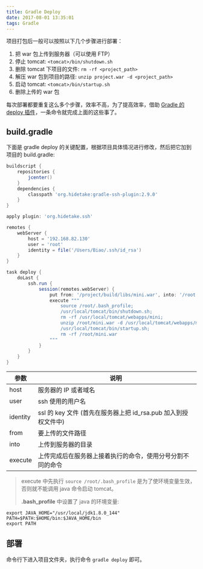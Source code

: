 ```yaml
---
title: Gradle Deploy
date: 2017-08-01 13:35:01
tags: Gradle
---
```


项目打包后一般可以按照以下几个步骤进行部署：

1. 把 war 包上传到服务器（可以使用 FTP）
2. 停止 tomcat: `<tomcat>/bin/shutdown.sh`
3. 删除 tomcat 下项目的文件: `rm -rf <project_path>`
4. 解压 war 包到项目的路径: `unzip project.war -d <project_path>`
5. 启动 tomcat: `<tomcat>/bin/startup.sh`
6. 删除上传的 war 包

每次部署都要重复这么多个步骤，效率不高，为了提高效率，借助 [Gradle 的 deploy 插件](https://gradle-ssh-plugin.github.io)，一条命令就完成上面的这些事了。<!--more-->

## build.gradle

下面是 gradle deploy 的关键配置，根据项目具体情况进行修改，然后把它加到项目的 build.gradle:

```groovy
buildscript {
    repositories {
        jcenter()
    }
    dependencies {
        classpath 'org.hidetake:gradle-ssh-plugin:2.9.0'
    }
}

apply plugin: 'org.hidetake.ssh'

remotes {
    webServer {
        host = '192.168.82.130'
        user = 'root'
        identity = file('/Users/Biao/.ssh/id_rsa')
    }
}

task deploy {
    doLast {
        ssh.run {
            session(remotes.webServer) {
                put from: '/project/build/libs/mini.war', into: '/root'
                execute """
                    source /root/.bash_profile;
                    /usr/local/tomcat/bin/shutdown.sh;
                    rm -rf /usr/local/tomcat/webapps/mini;
                    unzip /root/mini.war -d /usr/local/tomcat/webapps/mini;
                    /usr/local/tomcat/bin/startup.sh;
                    rm -rf /root/mini.war
                """
            }
        }
    }
}
```

| 参数       | 说明                                       |
| -------- | ---------------------------------------- |
| host     | 服务器的 IP 或者域名                             |
| user     | ssh 使用的用户名                               |
| identity | ssl 的 key 文件 (首先在服务器上把 id_rsa.pub 加入到授权文件中) |
| from     | 要上传的文件路径                                 |
| into     | 上传到服务器的目录                                |
| execute  | 上传完成后在服务器上接着执行的命令，使用分号分割不同的命令            |

> execute 中先执行 `source /root/.bash_profile` 是为了使环境变量生效，否则就不能调用 java 命令启动 tomcat。
>
> **.bash_profile** 中设置了 java 的环境变量:
>
```
export JAVA_HOME="/usr/local/jdk1.8.0_144"
PATH=$PATH:$HOME/bin:$JAVA_HOME/bin
export PATH
```

## 部署

命令行下进入项目文件夹，执行命令 `gradle deploy` 即可。